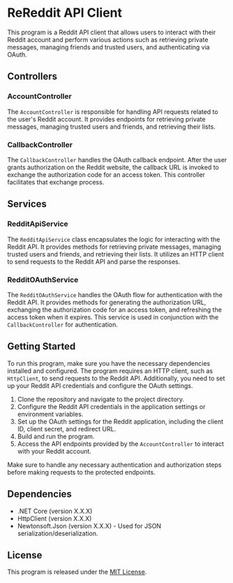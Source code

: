 # ReReddit API Client

This program is a Reddit API client that allows users to interact with their Reddit account and perform various actions such as retrieving private messages, managing friends and trusted users, and authenticating via OAuth.

## Controllers

### AccountController

The `AccountController` is responsible for handling API requests related to the user's Reddit account. It provides endpoints for retrieving private messages, managing trusted users and friends, and retrieving their lists.

### CallbackController

The `CallbackController` handles the OAuth callback endpoint. After the user grants authorization on the Reddit website, the callback URL is invoked to exchange the authorization code for an access token. This controller facilitates that exchange process.

## Services

### RedditApiService

The `RedditApiService` class encapsulates the logic for interacting with the Reddit API. It provides methods for retrieving private messages, managing trusted users and friends, and retrieving their lists. It utilizes an HTTP client to send requests to the Reddit API and parse the responses.

### RedditOAuthService

The `RedditOAuthService` handles the OAuth flow for authentication with the Reddit API. It provides methods for generating the authorization URL, exchanging the authorization code for an access token, and refreshing the access token when it expires. This service is used in conjunction with the `CallbackController` for authentication.

## Getting Started

To run this program, make sure you have the necessary dependencies installed and configured. The program requires an HTTP client, such as `HttpClient`, to send requests to the Reddit API. Additionally, you need to set up your Reddit API credentials and configure the OAuth settings.

1. Clone the repository and navigate to the project directory.
2. Configure the Reddit API credentials in the application settings or environment variables.
3. Set up the OAuth settings for the Reddit application, including the client ID, client secret, and redirect URL.
4. Build and run the program.
5. Access the API endpoints provided by the `AccountController` to interact with your Reddit account.

Make sure to handle any necessary authentication and authorization steps before making requests to the protected endpoints.

## Dependencies

- .NET Core (version X.X.X)
- HttpClient (version X.X.X)
- Newtonsoft.Json (version X.X.X) - Used for JSON serialization/deserialization.

## License

This program is released under the [MIT License](LICENSE).
